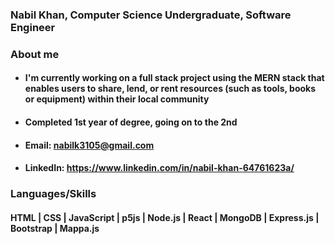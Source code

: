 ### Nabil Khan, Computer Science Undergraduate, Software Engineer

### About me
* #### I'm currently working on a full stack project using the MERN stack that enables users to share, lend, or rent resources (such as tools, books or equipment) within their local community
* #### Completed 1st year of degree, going on to the 2nd
* #### Email: nabilk3105@gmail.com
* #### LinkedIn: https://www.linkedin.com/in/nabil-khan-64761623a/

### Languages/Skills
#### HTML | CSS | JavaScript | p5js | Node.js | React | MongoDB | Express.js | Bootstrap | Mappa.js 
<!--
**nabilkhan31/nabilkhan31** is a ✨ _special_ ✨ repository because its `README.md` (this file) appears on your GitHub profile.

Here are some ideas to get you started:

- 🔭 I’m currently working on ...
- 🌱 I’m currently learning ...
- 👯 I’m looking to collaborate on ...
- 🤔 I’m looking for help with ...
- 💬 Ask me about ...
- 📫 How to reach me: ...
- 😄 Pronouns: ...
- ⚡ Fun fact: ...
-->
